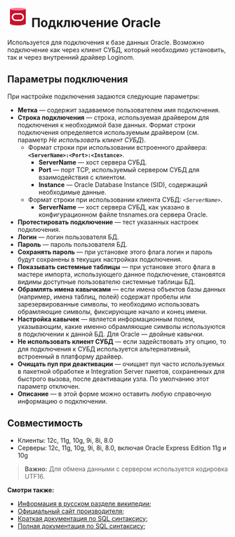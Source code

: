 # ![](../../../images/icons/vendors/oracleunidacdbconnection.svg) Подключение Oracle

Используется для подключения к базе данных Oracle. Возможно подключение как через клиент СУБД, который необходимо установить, так и через внутренний драйвер Loginom.

## Параметры подключения

При настройке подключения задаются следующие параметры:

* **Метка** — содержит задаваемое пользователем имя подключения.
* **Строка подключения** — строка, используемая драйвером для подключения к необходимой базе данных. Формат строки подключения определяется используемым драйвером (см. параметр *Не использовать клиент СУБД*).
  * Формат строки при использовании встроенного драйвера: **`<ServerName>:<Port>:<Instance>`**.
    * **ServerName** — хост сервера СУБД.
    * **Port** — порт TCP, используемый сервером СУБД для взаимодействия с клиентом.
    * **Instance** — Oracle Database Instance (SID), содержащий необходимые данные.
  * Формат строки при использовании клиента СУБД: *`<ServerName>`*.
    * **ServerName** — хост сервера СУБД, как указано в конфигурационном файле tnsnames.ora сервера Oracle.
* **Протестировать подключение** — тест указанных настроек подключения.
* **Логин** — логин пользователя БД.
* **Пароль** — пароль пользователя БД.
* **Сохранять пароль** — при установке этого флага логин и пароль будут сохранены в текущих настройках подключения.
* **Показывать системные таблицы** — при установке этого флага в мастере импорта, использующего данное подключение, становятся видимы доступные пользователю системные таблицы БД.
* **Обрамлять имена кавычками** — если имена объектов базы данных (например, имена таблиц, полей) содержат пробелы или зарезервированные символы, то необходимо использовать обрамляющие символы, фиксирующие начало и конец имени.
* **Настройка кавычек** — является информационным полем, указывающим, какие именно обрамляющие символы используются в подключении к данной БД. Для Oracle — двойные кавычки.
* **Не использовать клиент СУБД** — если задействовать эту опцию, то для подключения к СУБД используется альтернативный, встроенный в платформу драйвер.
* **Очищать пул при деактивации** — очищает пул часто используемых в пакетной обработке и Integration Server пакетов, сохраненных для быстрого вызова, после деактивации узла. По умолчанию этот параметр отключен.
* **Описание** — в этой форме можно оставить любую справочную информацию о подключении.

## Совместимость

* Клиенты: 12c, 11g, 10g, 9i, 8i, 8.0
* Серверы: 12c, 11g, 10g, 9i, 8i, 8.0, включая Oracle Express Edition 11g и 10g

> **Важно:** Для обмена данными с сервером используется кодировка UTF16.

**Смотри также:**

* [Информация в русском разделе википедии](https://ru.wikipedia.org/wiki/Oracle_Database);
* [Официальный сайт производителя](https://www.oracle.com/);
* [Краткая документация по SQL синтаксису](http://docs.oracle.com/database/122/SQLQR/toc.htm);
* [Полная документация по SQL синтаксису](http://docs.oracle.com/database/122/SQLRF/toc.htm);
